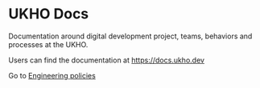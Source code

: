 # UKHO Docs

Documentation around digital development project, teams, behaviors and processes at the UKHO.

Users can find the documentation at https://docs.ukho.dev

Go to [Engineering policies](./docs/blob/master/docs/software-engineering-policies/README.md)
